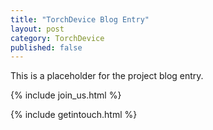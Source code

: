 ```yaml
---
title: "TorchDevice Blog Entry"
layout: post
category: TorchDevice
published: false
---
```


This is a placeholder for the project blog entry.

<!--more-->

{% include join_us.html %}

{% include getintouch.html %}
